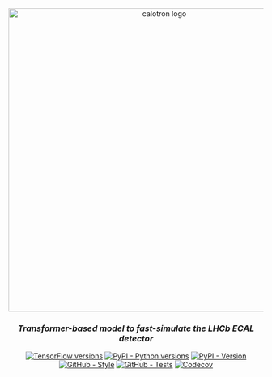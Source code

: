 <div align="center">
  <img alt="calotron logo" src="https://raw.githubusercontent.com/mbarbetti/calotron/main/.github/images/calotron-logo.png" width="600"/>
</div>

<h3 align="center">
  <em>Transformer-based model to fast-simulate the LHCb ECAL detector</em>
</h3>

<p align="center">
  <a href="https://www.tensorflow.org/versions"><img alt="TensorFlow versions" src="https://img.shields.io/badge/tensorflow-2.10%20|%202.11-f57000?style=flat"></a>
  <a href="https://pypi.python.org/pypi/calotron"><img alt="PyPI - Python versions" src="https://img.shields.io/pypi/pyversions/calotron"></a>
  <a href="https://pypi.python.org/pypi/calotron"><img alt="PyPI - Version" src="https://img.shields.io/pypi/v/calotron"></a>
  <!--
  <a href="https://pypi.python.org/pypi/calotron"><img alt="PyPI - Status" src="https://img.shields.io/pypi/status/calotron"></a>
  <a href="https://pypi.python.org/pypi/calotron"><img alt="PyPI - Downloads" src="https://img.shields.io/pypi/dm/calotron"></a>
  <a href="https://github.com/mbarbetti/calotron/issues"><img alt="GitHub - Issues" src="https://img.shields.io/github/issues/mbarbetti/calotron"></a>
  <a href="https://github.com/mbarbetti/calotron/pulls"><img alt="GitHub - Pull-requests" src="https://img.shields.io/github/issues-pr/mbarbetti/calotron"></a>
  <a href="https://github.com/mbarbetti/calotron/network/members"><img alt="GitHub - Forks" src="https://badgen.net/github/forks/mbarbetti/calotron"></a>
  <a href="https://github.com/mbarbetti/calotron/stargazers"><img alt="GitHub - Stars" src="https://img.shields.io/github/stars/mbarbetti/calotron"></a>
  -->
  <a href="https://github.com/mbarbetti/calotron/actions/workflows/style.yml"><img alt="GitHub - Style" src="https://github.com/mbarbetti/calotron/actions/workflows/style.yml/badge.svg?branch=main"></a>
  <a href="https://github.com/mbarbetti/calotron/actions/workflows/tests.yml"><img alt="GitHub - Tests" src="https://github.com/mbarbetti/calotron/actions/workflows/tests.yml/badge.svg?branch=main"></a>
  <a href="https://codecov.io/gh/mbarbetti/calotron"><img alt="Codecov" src="https://codecov.io/gh/mbarbetti/calotron/branch/main/graph/badge.svg?token=DRG8BWC9RR"></a>
</p>
